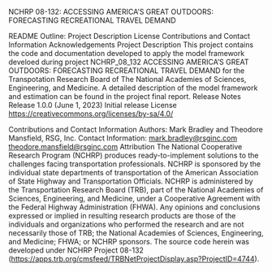NCHRP 08-132: ACCESSING AMERICA’S GREAT OUTDOORS: FORECASTING RECREATIONAL TRAVEL DEMAND

README Outline:
Project Description
License
Contributions and Contact Information
Acknowledgements
Project Description
This project contains the code and documentation developed to apply the model framework develoed during project NCHRP_08_132 ACCESSING AMERICA’S GREAT OUTDOORS: FORECASTING RECREATIONAL TRAVEL DEMAND for the Transpotation Research Board of The National Academies of Sciences, Engineering, and Medicine. A detailed description of the model framework and estimation can be found in the project final report. 
Release Notes
Release 1.0.0 (June 1, 2023)
Initial release
License
https://creativecommons.org/licenses/by-sa/4.0/

Contributions and Contact Information
Authors: Mark Bradley and Theodore Mansfield, RSG, Inc.
Contact Information: mark.bradley@rsginc.com  theodore.mansfield@rsginc.com
Attribution
The National Cooperative Research Program (NCHRP) produces ready-to-implement solutions to the challenges facing transportation professionals. NCHRP is sponsored by the individual state departments of transportation of the American Association of State Highway and Transportation Officials. NCHRP is administered by the Transportation Research Board (TRB), part of the National Academies of Sciences, Engineering, and Medicine, under a Cooperative Agreement with the Federal Highway Administration (FHWA). Any opinions and conclusions expressed or implied in resulting research products are those of the individuals and organizations who performed the research and are not necessarily those of TRB; the National Academies of Sciences, Engineering, and Medicine; FHWA; or NCHRP sponsors. The source code herein was developed under NCHRP Project 08-132 (https://apps.trb.org/cmsfeed/TRBNetProjectDisplay.asp?ProjectID=4744).
